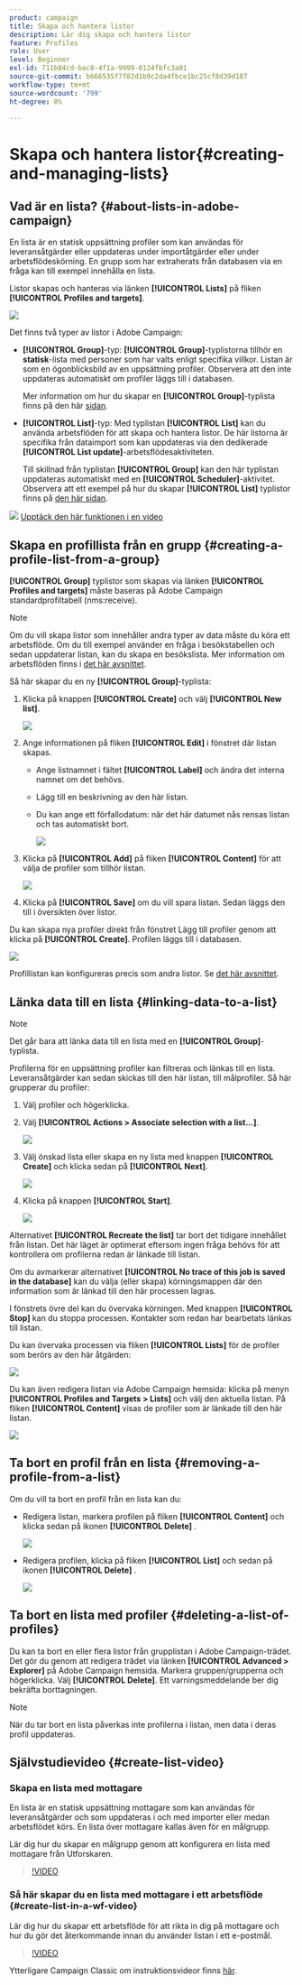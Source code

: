 ```yaml
---
product: campaign
title: Skapa och hantera listor
description: Lär dig skapa och hantera listor
feature: Profiles
role: User
level: Beginner
exl-id: 711b84cd-bac8-4f1a-9999-0124fbfc3a01
source-git-commit: b666535f7f82d1b8c2da4fbce1bc25cf8d39d187
workflow-type: tm+mt
source-wordcount: '799'
ht-degree: 8%

---
```


# Skapa och hantera listor{#creating-and-managing-lists}



## Vad är en lista? {#about-lists-in-adobe-campaign}

En lista är en statisk uppsättning profiler som kan användas för leveransåtgärder eller uppdateras under importåtgärder eller under arbetsflödeskörning. En grupp som har extraherats från databasen via en fråga kan till exempel innehålla en lista.

Listor skapas och hanteras via länken **[!UICONTROL Lists]** på fliken **[!UICONTROL Profiles and targets]**.

![](assets/s_ncs_user_interface_group_link.png)

Det finns två typer av listor i Adobe Campaign:

* **[!UICONTROL Group]**-typ: **[!UICONTROL Group]**-typlistorna tillhör en **statisk**-lista med personer som har valts enligt specifika villkor. Listan är som en ögonblicksbild av en uppsättning profiler. Observera att den inte uppdateras automatiskt om profiler läggs till i databasen.

  Mer information om hur du skapar en **[!UICONTROL Group]**-typlista finns på den här [sidan](#creating-a-profile-list-from-a-group).

* **[!UICONTROL List]**-typ: Med typlistan **[!UICONTROL List]** kan du använda arbetsflöden för att skapa och hantera listor. De här listorna är specifika från dataimport som kan uppdateras via den dedikerade **[!UICONTROL List update]**-arbetsflödesaktiviteten.

  Till skillnad från typlistan **[!UICONTROL Group]** kan den här typlistan uppdateras automatiskt med en **[!UICONTROL Scheduler]**-aktivitet. Observera att ett exempel på hur du skapar **[!UICONTROL List]** typlistor finns på [den här sidan](../../workflow/using/list-update.md).

![](assets/do-not-localize/how-to-video.png) [Upptäck den här funktionen i en video](#create-list-video)

## Skapa en profillista från en grupp {#creating-a-profile-list-from-a-group}

**[!UICONTROL Group]** typlistor som skapas via länken **[!UICONTROL Profiles and targets]** måste baseras på Adobe Campaign standardprofiltabell (nms:receive).

>[!NOTE]
>
>Om du vill skapa listor som innehåller andra typer av data måste du köra ett arbetsflöde. Om du till exempel använder en fråga i besökstabellen och sedan uppdaterar listan, kan du skapa en besökslista. Mer information om arbetsflöden finns i [det här avsnittet](../../workflow/using/about-workflows.md).

Så här skapar du en ny **[!UICONTROL Group]**-typlista:

1. Klicka på knappen **[!UICONTROL Create]** och välj **[!UICONTROL New list]**.

   ![](assets/s_ncs_user_new_group.png)

1. Ange informationen på fliken **[!UICONTROL Edit]** i fönstret där listan skapas.

   * Ange listnamnet i fältet **[!UICONTROL Label]** och ändra det interna namnet om det behövs.
   * Lägg till en beskrivning av den här listan.
   * Du kan ange ett förfallodatum: när det här datumet nås rensas listan och tas automatiskt bort.

     ![](assets/list_expiration_date.png)

1. Klicka på **[!UICONTROL Add]** på fliken **[!UICONTROL Content]** för att välja de profiler som tillhör listan.

   ![](assets/s_ncs_user_add_group.png)

1. Klicka på **[!UICONTROL Save]** om du vill spara listan. Sedan läggs den till i översikten över listor.

Du kan skapa nya profiler direkt från fönstret Lägg till profiler genom att klicka på **[!UICONTROL Create]**. Profilen läggs till i databasen.

![](assets/s_ncs_user_new_recipient_from_group.png)

Profillistan kan konfigureras precis som andra listor. Se [det här avsnittet](../../platform/using/adobe-campaign-workspace.md#configuring-lists).

## Länka data till en lista {#linking-data-to-a-list}

>[!NOTE]
>
>Det går bara att länka data till en lista med en **[!UICONTROL Group]**-typlista.

Profilerna för en uppsättning profiler kan filtreras och länkas till en lista. Leveransåtgärder kan sedan skickas till den här listan, till målprofiler. Så här grupperar du profiler:

1. Välj profiler och högerklicka.
1. Välj **[!UICONTROL Actions > Associate selection with a list...]**.

   ![](assets/s_ncs_user_add_selection_to_group.png)

1. Välj önskad lista eller skapa en ny lista med knappen **[!UICONTROL Create]** och klicka sedan på **[!UICONTROL Next]**.

   ![](assets/s_ncs_user_add_selection_to_group_2.png)

1. Klicka på knappen **[!UICONTROL Start]**.

   ![](assets/s_ncs_user_add_selection_to_group_3.png)

Alternativet **[!UICONTROL Recreate the list]** tar bort det tidigare innehållet från listan. Det här läget är optimerat eftersom ingen fråga behövs för att kontrollera om profilerna redan är länkade till listan.

Om du avmarkerar alternativet **[!UICONTROL No trace of this job is saved in the database]** kan du välja (eller skapa) körningsmappen där den information som är länkad till den här processen lagras.

I fönstrets övre del kan du övervaka körningen. Med knappen **[!UICONTROL Stop]** kan du stoppa processen. Kontakter som redan har bearbetats länkas till listan.

Du kan övervaka processen via fliken **[!UICONTROL Lists]** för de profiler som berörs av den här åtgärden:

![](assets/s_ncs_user_add_selection_to_group_4.png)

Du kan även redigera listan via Adobe Campaign hemsida: klicka på menyn **[!UICONTROL Profiles and Targets > Lists]** och välj den aktuella listan. På fliken **[!UICONTROL Content]** visas de profiler som är länkade till den här listan.

![](assets/s_ncs_user_add_selection_to_group_5.png)

## Ta bort en profil från en lista {#removing-a-profile-from-a-list}

Om du vill ta bort en profil från en lista kan du:

* Redigera listan, markera profilen på fliken **[!UICONTROL Content]** och klicka sedan på ikonen **[!UICONTROL Delete]** .

  ![](assets/list_remove_a_recipient.png)

* Redigera profilen, klicka på fliken **[!UICONTROL List]** och sedan på ikonen **[!UICONTROL Delete]** .

  ![](assets/recipient_remove_a_list.png)

## Ta bort en lista med profiler {#deleting-a-list-of-profiles}

Du kan ta bort en eller flera listor från grupplistan i Adobe Campaign-trädet. Det gör du genom att redigera trädet via länken **[!UICONTROL Advanced > Explorer]** på Adobe Campaign hemsida. Markera gruppen/grupperna och högerklicka. Välj **[!UICONTROL Delete]**.  Ett varningsmeddelande ber dig bekräfta borttagningen.

>[!NOTE]
>
>När du tar bort en lista påverkas inte profilerna i listan, men data i deras profil uppdateras.

## Självstudievideo {#create-list-video}

### Skapa en lista med mottagare

En lista är en statisk uppsättning mottagare som kan användas för leveransåtgärder och som uppdateras i och med importer eller medan arbetsflödet körs. En lista över mottagare kallas även för en målgrupp.

Lär dig hur du skapar en målgrupp genom att konfigurera en lista med mottagare från Utforskaren.

>[!VIDEO](https://video.tv.adobe.com/v/25602/quality=12)

### Så här skapar du en lista med mottagare i ett arbetsflöde {#create-list-in-a-wf-video}

Lär dig hur du skapar ett arbetsflöde för att rikta in dig på mottagare och hur du gör det återkommande innan du använder listan i ett e-postmål.

>[!VIDEO](https://video.tv.adobe.com/v/25603?quality=12)

Ytterligare Campaign Classic om instruktionsvideor finns [här](https://experienceleague.adobe.com/docs/campaign-classic-learn/tutorials/overview.html?lang=sv).

